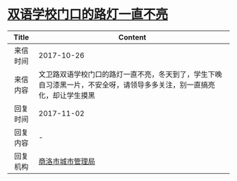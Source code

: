 # [双语学校门口的路灯一直不亮](http://www.shangluo.gov.cn/zmhd/ldxxxx.jsp?urltype=leadermail.LeaderMailContentUrl&wbtreeid=1112&leadermailid=4397)

| Title |                           Content                           |
|:-----:|-------------------------------------------------------------|
| 来信时间  | 2017-10-26                                                  |
| 来信内容  | 文卫路双语学校门口的路灯一直不亮，冬天到了，学生下晚自习漆黑一片，不安全呀，请领导多多关注，别一直搞亮化，却让学生摸黑 |
| 回复时间  | 2017-11-02                                                  |
| 回复内容  | -                                                           |
| 回复机构  | [商洛市城市管理局](../../category/agencies/商洛市城市管理局.md)             |